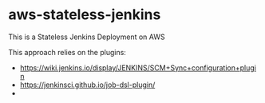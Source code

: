 # aws-stateless-jenkins
This is a Stateless Jenkins Deployment on AWS


This approach relies on the plugins:

* https://wiki.jenkins.io/display/JENKINS/SCM+Sync+configuration+plugin
* https://jenkinsci.github.io/job-dsl-plugin/
* 
